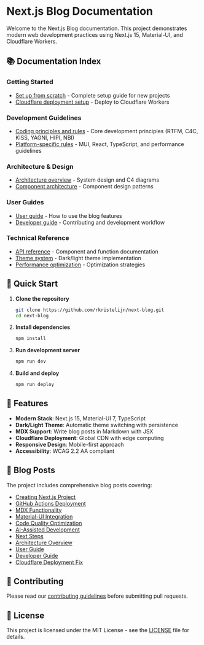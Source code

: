 # Next.js Blog Documentation

Welcome to the Next.js Blog documentation. This project demonstrates modern web development practices using Next.js 15, Material-UI, and Cloudflare Workers.

## 📚 Documentation Index

### Getting Started
- [Set up from scratch](./setup.md) - Complete setup guide for new projects
- [Cloudflare deployment setup](./cloudflare.md) - Deploy to Cloudflare Workers

### Development Guidelines
- [Coding principles and rules](./architecture-rules.md) - Core development principles (RTFM, C4C, KISS, YAGNI, HIPI, NBI)
- [Platform-specific rules](./platform-rules.md) - MUI, React, TypeScript, and performance guidelines

### Architecture & Design
- [Architecture overview](./architecture.md) - System design and C4 diagrams
- [Component architecture](./components/README.md) - Component design patterns

### User Guides
- [User guide](./user-guide.md) - How to use the blog features
- [Developer guide](./developer-guide.md) - Contributing and development workflow

### Technical Reference
- [API reference](./api-reference.md) - Component and function documentation
- [Theme system](./theme-system.md) - Dark/light theme implementation
- [Performance optimization](./performance.md) - Optimization strategies

## 🚀 Quick Start

1. **Clone the repository**
   ```bash
   git clone https://github.com/rkristelijn/next-blog.git
   cd next-blog
   ```

2. **Install dependencies**
   ```bash
   npm install
   ```

3. **Run development server**
   ```bash
   npm run dev
   ```

4. **Build and deploy**
   ```bash
   npm run deploy
   ```

## 🎨 Features

- **Modern Stack**: Next.js 15, Material-UI 7, TypeScript
- **Dark/Light Theme**: Automatic theme switching with persistence
- **MDX Support**: Write blog posts in Markdown with JSX
- **Cloudflare Deployment**: Global CDN with edge computing
- **Responsive Design**: Mobile-first approach
- **Accessibility**: WCAG 2.2 AA compliant

## 📖 Blog Posts

The project includes comprehensive blog posts covering:
- [Creating Next.js Project](./posts/01-creating-nextjs-project.md)
- [GitHub Actions Deployment](./posts/02-github-actions-deployment.md)
- [MDX Functionality](./posts/03-adding-mdx-functionality.md)
- [Material-UI Integration](./posts/04-integrating-material-ui.md)
- [Code Quality Optimization](./posts/05-optimizing-code-quality.md)
- [AI-Assisted Development](./posts/06-ai-assisted-development.md)
- [Next Steps](./posts/07-next-steps.md)
- [Architecture Overview](./posts/08-architecture-overview.md)
- [User Guide](./posts/09-user-guide.md)
- [Developer Guide](./posts/10-developer-guide.md)
- [Cloudflare Deployment Fix](./posts/11-fixing-cloudflare-deployment.md)

## 🤝 Contributing

Please read our [contributing guidelines](./contributing.md) before submitting pull requests.

## 📄 License

This project is licensed under the MIT License - see the [LICENSE](../LICENSE) file for details.